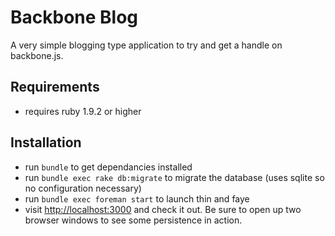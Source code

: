 # Backbone Blog

A very simple blogging type application to try and get a handle on backbone.js.

## Requirements
- requires ruby 1.9.2 or higher

## Installation
- run `bundle` to get dependancies installed
- run `bundle exec rake db:migrate` to migrate the database (uses sqlite so no configuration necessary)
- run `bundle exec foreman start` to launch thin and faye
- visit [http://localhost:3000](http://localhost:3000) and check it out. Be sure to open up two browser windows to see some persistence in action.